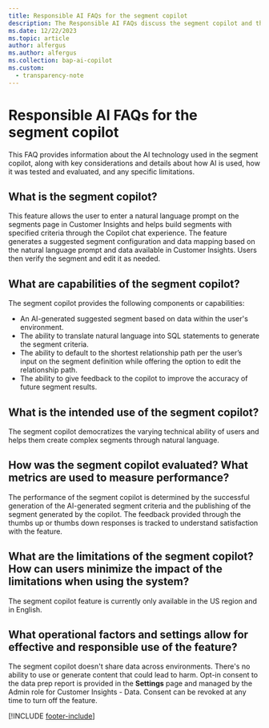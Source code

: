 ```yaml
---
title: Responsible AI FAQs for the segment copilot
description: The Responsible AI FAQs discuss the segment copilot and the key considerations for making use of this technology responsibly.
ms.date: 12/22/2023
ms.topic: article
author: alfergus
ms.author: alfergus
ms.collection: bap-ai-copilot
ms.custom: 
  - transparency-note
---
```


# Responsible AI FAQs for the segment copilot

This FAQ provides information about the AI technology used in the segment copilot, along with key considerations and details about how AI is used, how it was tested and evaluated, and any specific limitations.

## What is the segment copilot?

This feature allows the user to enter a natural language prompt on the segments page in Customer Insights and helps build segments with specified criteria through the Copilot chat experience. The feature generates a suggested segment configuration and data mapping based on the natural language prompt and data available in Customer Insights. Users then verify the segment and edit it as needed.

## What are capabilities of the segment copilot?

The segment copilot provides the following components or capabilities:
- An AI-generated suggested segment based on data within the user's environment.
- The ability to translate natural language into SQL statements to generate the segment criteria.
- The ability to default to the shortest relationship path per the user’s input on the segment definition while offering the option to edit the relationship path.
- The ability to give feedback to the copilot to improve the accuracy of future segment results. 

## What is the intended use of the segment copilot?

The segment copilot democratizes the varying technical ability of users and helps them create complex segments through natural language.

## How was the segment copilot evaluated? What metrics are used to measure performance?

The performance of the segment copilot is determined by the successful generation of the AI-generated segment criteria and the publishing of the segment generated by the copilot. The feedback provided through the thumbs up or thumbs down responses is tracked to understand satisfaction with the feature.

## What are the limitations of the segment copilot? How can users minimize the impact of the limitations when using the system?

The segment copilot feature is currently only available in the US region and in English.

## What operational factors and settings allow for effective and responsible use of the feature?

The segment copilot doesn't share data across environments. There's no ability to use or generate content that could lead to harm. Opt-in consent to the data prep report is provided in the **Settings** page and managed by the Admin role for Customer Insights - Data. Consent can be revoked at any time to turn off the feature.

[!INCLUDE [footer-include](./includes/footer-banner.md)]